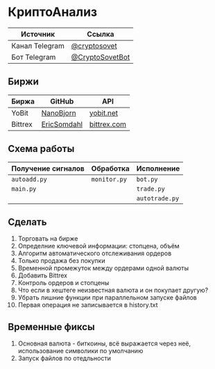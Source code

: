 # КриптоАнализ

Источник | Ссылка
---|---
Канал Telegram | [@cryptosovet](https://t.me/cryptosovet)
Бот Telegram | [@CryptoSovetBot](https://t.me/CryptoSovetBot)

Биржи
---
Биржа | GitHub | API
---|---|---
YoBit | [NanoBjorn](https://github.com/NanoBjorn/yobit) | [yobit.net](https://yobit.net/ru/api/)
Bittrex | [EricSomdahl](https://github.com/ericsomdahl/python-bittrex) | [bittrex.com](https://bittrex.com/Home/Api)

Схема работы
---
Получение сигналов | Обработка | Исполнение
---|---|---
``` autoadd.py ``` | ``` monitor.py ``` | ``` bot.py ```
``` main.py ``` |  | ``` trade.py ```
``` ``` |  | ``` autotrade.py ```

Сделать
---
1. Торговать на бирже
10. Определние ключевой информации: стопцена, объём
4. Алгоритм автоматического отслеживания ордеров
5. Только продажа без покупки
6. Временной промежуток между ордерами одной валюты
7. Добавить Bittrex
8. Контроль ордеров и стопцены
9. Что если в хештеге неизвестная валюта и он покупает другую?
10. Убрать лишние функции при параллельном запуске файлов
11. Первая операция не записывается в history.txt

Временные фиксы
---
1. Основная валюта - биткоины, всё выражается через неё, использование символики по умолчанию
2. Запуск файлов по отедльности
